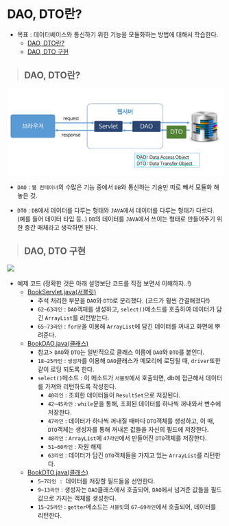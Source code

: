 # DAO, DTO란? 

+ 목표 : 데이터베이스와 통신하기 위한 기능을 모듈화하는 방법에 대해서 학습한다.
    + [DAO, DTO란?]()
    + [DAO, DTO 구현]()

> ## DAO, DTO란?

<img src="https://github.com/journeytorainbow/JSP_Servlet_study/blob/master/DAO_DTO/img/img1.JPG?raw=true">

+ `DAO` : `웹 컨테이너`의 수많은 기능 중에서 `DB`와 통신하는 기술만 따로 빼서 모듈화 해놓은 것.

+ `DTO` : `DB`에서 데이터를 다루는 형태와 `JAVA`에서 데이터를 다루는 형태가 다르다. (예를 들어 데이터 타입 등..) `DB`의 데이터를 `JAVA`에서 쓰이는 형태로 만들어주기 위한 중간 매체라고 생각하면 된다.

> ## DAO, DTO 구현

<img src="img2">

+ 예제 코드 (정확한 것은 아래 설명보단 코드를 직접 보면서 이해하자..!)
    + [BookServlet.java(서블릿)](https://github.com/journeytorainbow/JSP_Servlet_study/blob/master/DAO_DTO/dataPjt/src/com/servlet/BookServlet.java)
        + 주석 처리한 부분을 `DAO`와 `DTO`로 분리했다. (코드가 훨씬 간결해졌다!)
        + `62~63라인` : `DAO`객체를 생성하고, `select()`메소드를 호출하여 데이터가 담긴 `ArrayList`를 리턴받는다.
        + `65~73라인` : `for문`을 이용해 `ArrayList`에 담긴 데이터를 꺼내고 화면에 뿌려준다.
    + [BookDAO.java(클래스)](https://github.com/journeytorainbow/JSP_Servlet_study/blob/master/DAO_DTO/dataPjt/src/com/servlet/dao/BookDAO.java)
        + 참고> `DAO`와 `DTO`는 일반적으로 클래스 이름에 `DAO`와 `DTO`를 붙인다.
        + `18~25라인` : `생성자`를 이용해 `DAO`클래스가 메모리에 로딩될 때, `driver`또한 같이 로딩 되도록 한다.
        + `select()`메소드 : 이 메소드가 `서블릿`에서 호출되면, db에 접근해서 데이터를 가져와 리턴하도록 작성한다.
            + `40라인` : 조회한 데이터들이 `ResultSet`으로 저장된다.
            + `42~45라인` : `while`문을 통해, 조회된 데이터를 하나씩 꺼내와서 변수에 저장한다.
            + `47라인` : 데이터가 하나씩 꺼내질 때마다 `DTO`객체를 생성하고, 이 때, `DTO`객체는 생성자를 통해 꺼내온 값들을 자신의 필드에 저장한다.
            + `48라인` : `ArrayList`에 `47라인`에서 만들어진 `DTO`객체를 저장한다.
            + `51~60라인` : 자원 해제
            + `63라인` : 데이터가 담긴 `DTO`객체들을 가지고 있는 `ArrayList`를 리턴한다.
    + [BookDTO.java(클래스)](https://github.com/journeytorainbow/JSP_Servlet_study/blob/master/DAO_DTO/dataPjt/src/com/servlet/dto/BookDTO.java)
        + `5~7라인 : `데이터를 저장할 필드들을 선언한다.
        + `9~13라인` : 생성자는 `DAO`클래스에서 호출되어, `DAO`에서 넘겨준 값들을 필드값으로 가지는 객체를 생성한다.
        + `15~25라인` : `getter`메소드는 `서블릿`의 `67~69라인`에서 호출되어, 데이터를 리턴한다.